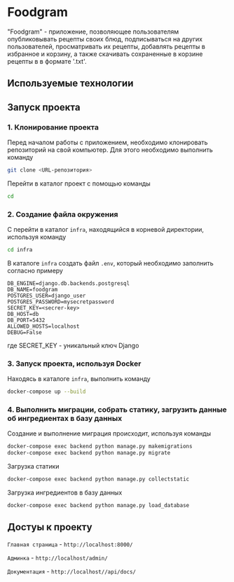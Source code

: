 # Foodgram

"Foodgram" - приложение, позволяющее пользователям опубликовывать рецепты своих блюд, подписываться на других пользователей, просматривать их рецепты, добавлять рецепты в избранное и корзину, а также скачивать сохраненные в корзине рецепты в в формате '.txt'.

## Используемые технологии


## Запуск проекта
### 1. Клонирование проекта
Перед началом работы с приложением, необходимо клонировать репозиторий на свой компьютер. Для этого необходимо выполнить команду
```bash
git clone <URL-репозитория>
```

Перейти в каталог проект с помощью команды
```bash
cd 
```
### 2. Создание файла окружения
С перейти в каталог `infra`, находящийся в корневой директории, используя команду
```bash
cd infra
```

В каталоге `infra` создать файл `.env`, который необходимо заполнить согласно примеру
```
DB_ENGINE=django.db.backends.postgresql
DB_NAME=foodgram
POSTGRES_USER=django_user
POSTGRES_PASSWORD=mysecretpassword
SECRET_KEY=<secrer-key>
DB_HOST=db
DB_PORT=5432
ALLOWED_HOSTS=localhost
DEBUG=False
```
где SECRET_KEY - уникальный ключ Django

### 3. Запуск проекта, используя Docker
Находясь в каталоге `infra`, выполнить команду
```bash
docker-compose up --build
```

### 4. Выполнить миграции, собрать статику, загрузить данные об ингредиентах в базу данных
Создание и выполнение миграция происходит, используя команды
```bash
docker-compose exec backend python manage.py makemigrations
docker-compose exec backend python manage.py migrate
```

Загрузка статики
```bash
docker-compose exec backend python manage.py collectstatic
```

Загрузка ингредиентов в базу данных
```bash
docker-compose exec backend python manage.py load_database
```

## Достуы к проекту
`Главная страница` - `http://localhost:8000/`

`Админка` - `http://localhost/admin/`

`Документация` - `http://localhost//api/docs/`